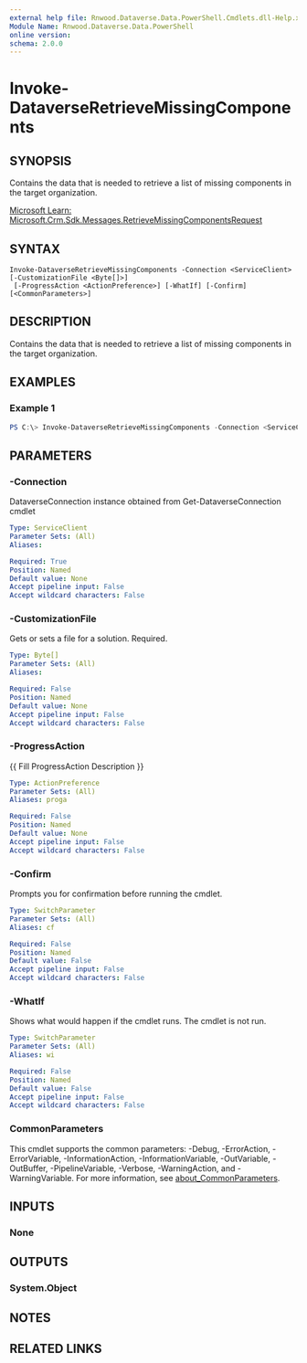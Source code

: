```yaml
---
external help file: Rnwood.Dataverse.Data.PowerShell.Cmdlets.dll-Help.xml
Module Name: Rnwood.Dataverse.Data.PowerShell
online version:
schema: 2.0.0
---
```


# Invoke-DataverseRetrieveMissingComponents

## SYNOPSIS
Contains the data that is needed to retrieve a list of missing components in the target organization.

[Microsoft Learn: Microsoft.Crm.Sdk.Messages.RetrieveMissingComponentsRequest](https://learn.microsoft.com/dotnet/api/Microsoft.Crm.Sdk.Messages.RetrieveMissingComponentsRequest)

## SYNTAX

```
Invoke-DataverseRetrieveMissingComponents -Connection <ServiceClient> [-CustomizationFile <Byte[]>]
 [-ProgressAction <ActionPreference>] [-WhatIf] [-Confirm] [<CommonParameters>]
```

## DESCRIPTION
Contains the data that is needed to retrieve a list of missing components in the target organization.

## EXAMPLES

### Example 1
```powershell
PS C:\> Invoke-DataverseRetrieveMissingComponents -Connection <ServiceClient> -CustomizationFile <Byte[]>
```

## PARAMETERS

### -Connection
DataverseConnection instance obtained from Get-DataverseConnection cmdlet

```yaml
Type: ServiceClient
Parameter Sets: (All)
Aliases:

Required: True
Position: Named
Default value: None
Accept pipeline input: False
Accept wildcard characters: False
```

### -CustomizationFile
Gets or sets a file for a solution. Required.

```yaml
Type: Byte[]
Parameter Sets: (All)
Aliases:

Required: False
Position: Named
Default value: None
Accept pipeline input: False
Accept wildcard characters: False
```

### -ProgressAction
{{ Fill ProgressAction Description }}

```yaml
Type: ActionPreference
Parameter Sets: (All)
Aliases: proga

Required: False
Position: Named
Default value: None
Accept pipeline input: False
Accept wildcard characters: False
```

### -Confirm
Prompts you for confirmation before running the cmdlet.

```yaml
Type: SwitchParameter
Parameter Sets: (All)
Aliases: cf

Required: False
Position: Named
Default value: False
Accept pipeline input: False
Accept wildcard characters: False
```

### -WhatIf
Shows what would happen if the cmdlet runs. The cmdlet is not run.

```yaml
Type: SwitchParameter
Parameter Sets: (All)
Aliases: wi

Required: False
Position: Named
Default value: False
Accept pipeline input: False
Accept wildcard characters: False
```

### CommonParameters
This cmdlet supports the common parameters: -Debug, -ErrorAction, -ErrorVariable, -InformationAction, -InformationVariable, -OutVariable, -OutBuffer, -PipelineVariable, -Verbose, -WarningAction, and -WarningVariable. For more information, see [about_CommonParameters](http://go.microsoft.com/fwlink/?LinkID=113216).

## INPUTS

### None
## OUTPUTS

### System.Object
## NOTES

## RELATED LINKS
